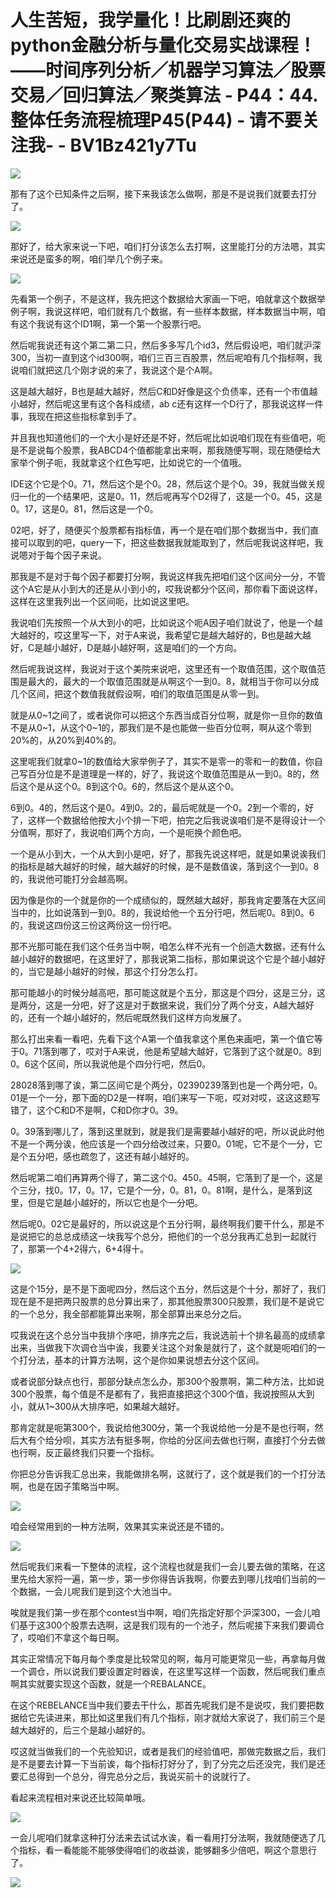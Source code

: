 # 人生苦短，我学量化！比刷剧还爽的python金融分析与量化交易实战课程！——时间序列分析／机器学习算法／股票交易／回归算法／聚类算法 - P44：44.整体任务流程梳理P45(P44) - 请不要关注我- - BV1Bz421y7Tu

![](img/96103efe22cc6fdb7588dd0daab4621b_0.png)

那有了这个已知条件之后啊，接下来我该怎么做啊，那是不是说我们就要去打分了。

![](img/96103efe22cc6fdb7588dd0daab4621b_2.png)

那好了，给大家来说一下吧，咱们打分该怎么去打啊，这里能打分的方法嗯，其实来说还是蛮多的啊，咱们举几个例子来。



![](img/96103efe22cc6fdb7588dd0daab4621b_4.png)

先看第一个例子，不是这样，我先把这个数据给大家画一下吧，咱就拿这个数据举例子啊，我说这样吧，咱们就有几个数据，有一些样本数据，样本数据当中啊，咱有这个我说有这个ID1啊，第一个第一个股票行吧。

然后呢我说还有这个第二第二只，然后多多写几个id3，然后假设吧，咱们就沪深300，当初一直到这个id300啊，咱们三百三百股票，然后呢咱有几个指标啊，我说咱们就把这几个刚才说的来了，我说这个是个A啊。

这是越大越好，B也是越大越好，然后C和D好像是这个负债率，还有一个市值越小越好，然后呢这里有这个各科成绩，ab c还有这样一个D行了，那我说这样一件事，我现在把这些指标拿到手了。

并且我也知道他们的一个大小是好还是不好，然后呢比如说咱们现在有些值吧，呃是不是说每个股票，我ABCD4个值都能拿出来啊，那我随便写啊，现在随便给大家举个例子呃，我就拿这个红色写吧，比如说它的一个值哦。

IDE这个它是个0。71，然后这个是个0。28，然后这个是个0。39，我就当做关规归一化的一个结果吧，这是0。11，然后呢再写个D2得了，这是一个0。45，这是0。17，这是0。81，然后这是一个0。

02吧，好了，随便买个股票都有指标值，再一个是在咱们那个数据当中，我们直接可以取到的吧，query一下，把这些数据我就能取到了，然后呢我说这样吧，我说嗯对于每个因子来说。

那我是不是对于每个因子都要打分啊，我说这样我先把咱们这个区间分一分，不管这个A它是从小到大的还是从小到小的，哎我说都分个区间，那你看下面说这样，这样在这里我列出一个区间呃，比如说这里吧。

我说咱们先按照一个从大到小的吧，比如说这个呃A因子咱们就说了，他是一个越大越好的，哎这里写一下，对于A来说，我希望它是越大越好的，B也是越大越好，C是越小越好，D是越小越好啊，这是咱们的一个方向。

然后呢我说这样，我说对于这个美院来说吧，这里还有一个取值范围，这个取值范围是最大的，最大的一个取值范围就是从啊这个一到0。8，就相当于你可以分成几个区间，把这个数值我就假设啊，咱们的取值范围是从零一到。

就是从0~1之间了，或者说你可以把这个东西当成百分位啊，就是你一旦你的数值不是从0~1，从这个0~1的，那我们是不是也能做一些百分位啊，啊从这个零到20%的，从20%到40%的。

这里呢我们就拿0~1的数值给大家举例子了，其实不是零一的零和一的数值，你自己写百分位是不是道理是一样的，好了，我说这个取值范围是从一到0。8的，然后这个是从这个0。8到这个0。6的，然后这个是从这个0。

6到0。4的，然后这个是0。4到0。2的，最后呢就是一个0。2到一个零的，好了，这样一个数据给他按大小个排一下吧，拍完之后我说诶咱们是不是得设计一个分值啊，那好了，我说咱们两个方向，一个是呃换个颜色吧。

一个是从小到大，一个从大到小是吧，好了，那我先说这样吧，就是如果说诶我们的指标是越大越好的时候，越大越好的时候，是不是数值诶，落到这个一到0。8的，我说他可能打分会越高啊。

因为像是你的一个就是你的一个成绩似的，既然越大越好，那我肯定要落在大区间当中的，比如说落到一到0。8的，我说给他一个五分行吧，然后呢0。8到0。6的，我说这四份这三份这两份这一份行吧。

那不光那可能在我们这个任务当中啊，咱怎么样不光有一个创造大数据，还有什么越小越好的数据吧，在这里好了，那我说第二指标，那如果说这个它是个越小越好的，当它是越小越好的时候，那这个打分怎么打。

那可能越小的时候分越高吧，那可能这就是个五分，那这是个四分，这是三分，这是两分，这是一分吧，好了这是对于数据来说，我们分了两个分支，A越大越好的，还有一个越小越好的，然后呢既然我们这样方向发展了。

那么打出来看一看吧，先看下这个A第一个值我拿这个黑色来画吧，第一个值它等于0。71落到哪了，哎对于A来说，他是希望越大越好，它落到了这个就是0。8到0。6这个区间，所以我说他是个四分行吧，然后0。

28028落到哪了诶，第二区间它是个两分，02390239落到也是一个两分吧，0。01是一个一分，那下面的D2是一样啊，咱们来写一下呃，哎对对哎，这这这题写错了，这个C和D不是啊，C和D你才0。39。

0。39落到哪儿了，落到这里就到，就是我们是需要越小越好的吧，所以说此时他不是一个两分诶，他应该是一个四分给改过来，只要0。01呢，它不是个一分，它是个五分吧，感也疏忽了，这还有越小越好的。

然后呢第二咱们再算两个得了，第二这个0。450。45啊，它落到了是一个，这是个三分，找0。17，0。17，它是个一分，0。81，0。81啊，是什么，是落到这里，但是它是越小越好的，所以它也是个一分吧。

然后呢0。02它是最好的，所以说这是个五分行啊，最终啊我们要干什么，那是不是说把它的总总成绩这一块我写个总分，把他们的一个总分我再汇总到一起就行了，那第一个4+2得六，6+4得十。



![](img/96103efe22cc6fdb7588dd0daab4621b_6.png)

这是个15分，是不是下面呢四分，然后这个五分，然后这是个十分，那好了，我们现在是不是把两只股票的总分算出来了，那其他股票300只股票，我们是不是说它的一个总分，我全部都能算出来啊，那全部算出来总分之后。

哎我说在这个总分当中我排个序吧，排序完之后，我说选前十个排名最高的成绩拿出来，当做我下次调仓当中诶，我要关注这个对象是就行了，这个就是呃咱们的一个打分法，基本的计算方法啊，这个是你如果说想去分这个区间。

或者说部分缺点也行，那部分缺点怎么办，那300个股票啊，第二种方法，比如说300个股票，每个值是不是都有了，我把直接把这个300个值，我说按照从大到小，就从1~300从大排序吧，如果越大越好。

那肯定就是呃第300个，我说给他300分，第一个我说给他一分是不是也行啊，然后大有个给分呗，其实方法有挺多啊，你给的分区间去做也行啊，直接打个分去做也行啊，反正最终我们只要一个指标。

你把总分告诉我汇总出来，我能做排名啊，这就行了，这个就是我们的一个打分法啊，也是在因子策略当中啊。

![](img/96103efe22cc6fdb7588dd0daab4621b_8.png)

咱会经常用到的一种方法啊，效果其实来说还是不错的。

![](img/96103efe22cc6fdb7588dd0daab4621b_10.png)

然后呢我们来看一下整体的流程，这个流程也就是我们一会儿要去做的策略，在这里先给大家捋一遍，第一步，第一步你得告诉我啊，你要去到哪儿找咱们当前的一个数据，一会儿呢我们是到这个大池当中。

唉就是我们第一步在那个contest当中啊，咱们先指定好那个沪深300，一会儿咱们基于这300个股票去选啊，这是我们现有的一个池子，然后呢接下来我们要调仓了，哎咱们不拿这个每日啊。

其实正常情况下每月每个季度是比较常见的啊，每月可能更常见一些，再拿每月做一个调仓，所以说我们要设置定时器诶，在这里写这样一个函数，然后呢我们重点啊其实就要实现这个函数，就是一个REBALANCE。

在这个REBELANCE当中我们要去干什么，那首先呢我们是不是说哎，我们要把数据给它先读进来，那比如这里我们有几个指标，刚才就给大家说了，我们前三个是越大越好的，后三个是越小越好的。

哎这就当做我们的一个先验知识，或者是我们的经验值吧，那做完数据之后，我们是不是要去计算一下当前诶，每个指标打好分了，到了分完之后还没完，我们是还要汇总得到一个总分，得完总分之后，我说买前十的说就行了。

看起来流程相对来说还比较简单哦。

![](img/96103efe22cc6fdb7588dd0daab4621b_12.png)

一会儿呢咱们就拿这种打分法来去试试水诶，看一看用打分法啊，我就随便选了几个指标，看一看能能不能够使得咱们的收益诶，能够翻多少倍吧，啊这个意思行了。



![](img/96103efe22cc6fdb7588dd0daab4621b_14.png)
